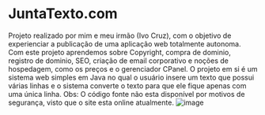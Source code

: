 # JuntaTexto.com

Projeto realizado por mim e meu irmão (Ivo Cruz), com o objetivo de experienciar a publicação de uma aplicação web totalmente autonoma. Com este projeto aprendemos sobre Copyright, compra de dominio, registro de dominio, SEO, criação de email corporativo e noções de hospedagem, como os preços e o gerenciador CPanel. O projeto em si é um sistema web simples em Java no qual o usuário insere um texto que possui várias linhas e o sistema converte o texto para que ele fique apenas com uma única linha.
Obs: O código fonte não esta disponível por motivos de segurança, visto que o site esta online atualmente.
![image](https://user-images.githubusercontent.com/55967893/124787612-fce7e180-df1e-11eb-9f97-d2d04f2bb3e8.png)
